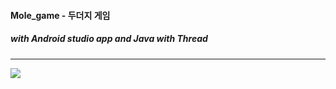 #### Mole_game - 두더지 게임
##### with Android studio app and Java with Thread
--------------------------------------------

<img src=".\smhrd\androidprojects\imgmolegamecapture.png">
